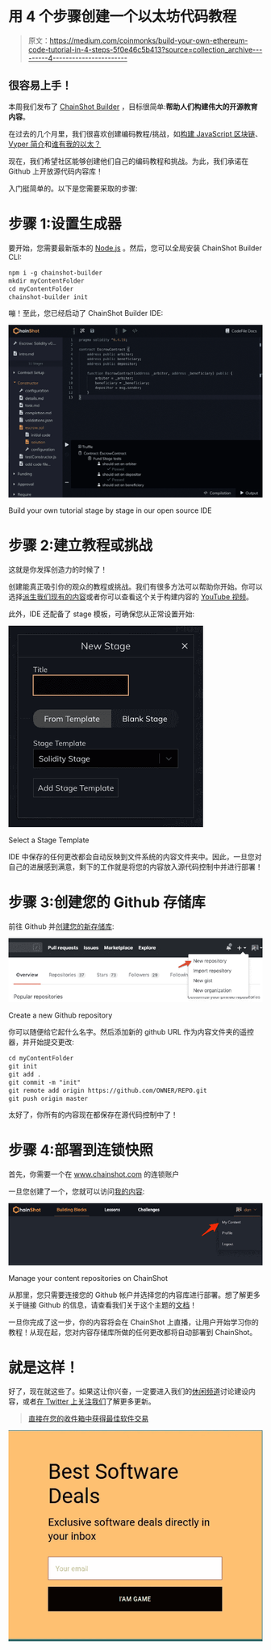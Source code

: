 # 用 4 个步骤创建一个以太坊代码教程

> 原文：<https://medium.com/coinmonks/build-your-own-ethereum-code-tutorial-in-4-steps-5f0e46c5b413?source=collection_archive---------4----------------------->

## 很容易上手！

本周我们发布了 [ChainShot Builder](https://github.com/ChainShot/Builder) ，目标很简单:**帮助人们构建伟大的开源教育内容**。

在过去的几个月里，我们很喜欢创建编码教程/挑战，如[构建 JavaScript 区块链](https://www.chainshot.com/lessons/5c36bf15143eed0017f579755b3afd70d9f99763e5c4b4fe/)、[Vyper 简介](https://www.chainshot.com/lessons/5c36bf15143eed0017f579755bb2c8ded9f99705a60c62d3/)和[谁有我的以太？](https://www.chainshot.com/challenges/5c36bf15143eed0017f579755b45277dd9f997416b4b0413/)

现在，我们希望社区能够创建他们自己的编码教程和挑战。为此，我们承诺在 Github 上开放源代码内容库！

入门挺简单的。以下是您需要采取的步骤:

# 步骤 1:设置生成器

要开始，您需要最新版本的 [Node.js](https://nodejs.org/en/) 。然后，您可以全局安装 ChainShot Builder CLI:

```
npm i -g chainshot-builder
mkdir myContentFolder
cd myContentFolder
chainshot-builder init
```

嘣！至此，您已经启动了 ChainShot Builder IDE:

![](img/78c28283f2e5c2992ffada8ed5ea22f7.png)

Build your own tutorial stage by stage in our open source IDE

# 步骤 2:建立教程或挑战

这就是你发挥创造力的时候了！

创建能真正吸引你的观众的教程或挑战。我们有很多方法可以帮助你开始。你可以选择[派生我们现有的内容](https://chainshotbuilder.readthedocs.io/en/latest/forking_existing_content.html)或者你可以查看这个关于构建内容的 [YouTube 视频](https://www.youtube.com/watch?v=trs4sU2HQf8)。

此外，IDE 还配备了 stage 模板，可确保您从正常设置开始:

![](img/3bf06465fcd9ccc5105fd33b6ce009a3.png)

Select a Stage Template

IDE 中保存的任何更改都会自动反映到文件系统的内容文件夹中。因此，一旦您对自己的进展感到满意，剩下的工作就是将您的内容放入源代码控制中并进行部署！

# 步骤 3:创建您的 Github 存储库

前往 Github 并[创建您的新存储库](https://github.com/new):

![](img/53c667089ed56c63ba670f5bc93549d8.png)

Create a new Github repository

你可以随便给它起什么名字。然后添加新的 github URL 作为内容文件夹的遥控器，并开始提交更改:

```
cd myContentFolder
git init
git add .
git commit -m "init"
git remote add origin https://github.com/OWNER/REPO.git
git push origin master 
```

太好了，你所有的内容现在都保存在源代码控制中了！

# 步骤 4:部署到连锁快照

首先，你需要一个在 www.chainshot.com 的连锁账户

一旦您创建了一个，您就可以访问[我的内容](https://www.chainshot.com/content/mine):

![](img/1eca6b8ea8a29cc1412af5339b14bdd7.png)

Manage your content repositories on ChainShot

从那里，您只需要连接您的 Github 帐户并选择您的内容库进行部署。想了解更多关于链接 Github 的信息，请查看我们关于这个主题的[文档](https://chainshotbuilder.readthedocs.io/en/latest/linking_github.html#connect-to-github)！

一旦你完成了这一步，你的内容将会在 ChainShot 上直播，让用户开始学习你的教程！从现在起，您对内容存储库所做的任何更改都将自动部署到 ChainShot。

# 就是这样！

好了，现在就这些了。如果这让你兴奋，一定要进入我们的[休闲频道](https://join.slack.com/t/chainshotnodes/shared_invite/enQtMzU3ODc5NTM3MTI3LTFlZTY1YzcwM2QzYWI0ODY2ZDczMmYzOTVlYWQwZjkyZDFlYzUxZWM4NDNlNjk3N2EyNGMwOGQ0ZTVkZjQyNjE)讨论建设内容，或者[在 Twitter 上关注我们](https://twitter.com/TeamChainShot)了解更多更新。

> [直接在您的收件箱中获得最佳软件交易](https://coincodecap.com/?utm_source=coinmonks)

[![](img/7c0b3dfdcbfea594cc0ae7d4f9bf6fcb.png)](https://coincodecap.com/?utm_source=coinmonks)